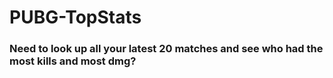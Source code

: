 # PUBG-TopStats

<h3>
    Need to look up all your latest 20 matches and see who had the most kills and most dmg?
</h3>